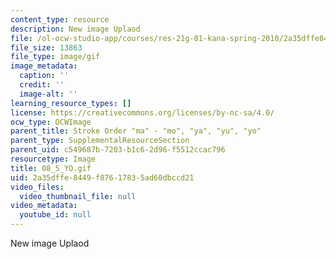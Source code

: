 ```yaml
---
content_type: resource
description: New image Uplaod
file: /ol-ocw-studio-app/courses/res-21g-01-kana-spring-2010/2a35dffe8449f87617835ad60dbccd21_08_5_YO.gif
file_size: 13863
file_type: image/gif
image_metadata:
  caption: ''
  credit: ''
  image-alt: ''
learning_resource_types: []
license: https://creativecommons.org/licenses/by-nc-sa/4.0/
ocw_type: OCWImage
parent_title: Stroke Order "ma" - "mo", "ya", "yu", "yo"
parent_type: SupplementalResourceSection
parent_uid: c549687b-7203-b1c6-2d96-f5512ccac796
resourcetype: Image
title: 08_5_YO.gif
uid: 2a35dffe-8449-f876-1783-5ad60dbccd21
video_files:
  video_thumbnail_file: null
video_metadata:
  youtube_id: null
---
```

New image Uplaod